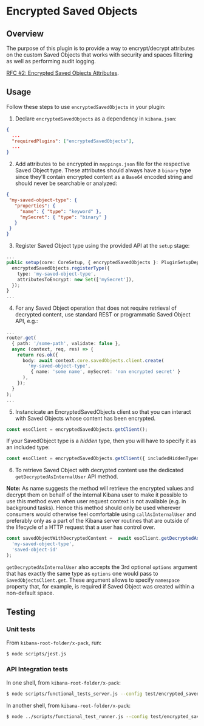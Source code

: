 # Encrypted Saved Objects

## Overview

The purpose of this plugin is to provide a way to encrypt/decrypt attributes on the custom Saved Objects that works with
security and spaces filtering as well as performing audit logging.

[RFC #2: Encrypted Saved Objects Attributes](../../../rfcs/text/0002_encrypted_attributes.md).

## Usage

Follow these steps to use `encryptedSavedObjects` in your plugin: 

1. Declare `encryptedSavedObjects` as a dependency in `kibana.json`:

```json
{
  ...
  "requiredPlugins": ["encryptedSavedObjects"],
  ...
}
```

2. Add attributes to be encrypted in `mappings.json` file for the respective Saved Object type. These attributes should
always have a `binary` type since they'll contain encrypted content as a `Base64` encoded string and should never be 
searchable or analyzed:

```json
{
 "my-saved-object-type": {
   "properties": {
     "name": { "type": "keyword" },
     "mySecret": { "type": "binary" }
   }
 }
}
```

3. Register Saved Object type using the provided API at the `setup` stage:

```typescript
...
public setup(core: CoreSetup, { encryptedSavedObjects }: PluginSetupDependencies) {
  encryptedSavedObjects.registerType({
    type: 'my-saved-object-type',
    attributesToEncrypt: new Set(['mySecret']),
  });
}
...
```

4. For any Saved Object operation that does not require retrieval of decrypted content, use standard REST or 
programmatic Saved Object API, e.g.:

```typescript
...
router.get(
  { path: '/some-path', validate: false },
  async (context, req, res) => {
    return res.ok({ 
      body: await context.core.savedObjects.client.create(
        'my-saved-object-type',
         { name: 'some name', mySecret: 'non encrypted secret' }
      ),
    });
  }
);
...
```

5. Instancicate an EncryptedSavedObjects client so that you can interact with Saved Objects whose content has been encrypted.

```typescript
const esoClient = encryptedSavedObjects.getClient();
```

If your SavedObject type is a _hidden_ type, then you will have to specify it as an included type:

```typescript
const esoClient = encryptedSavedObjects.getClient({ includedHiddenTypes: ['myHiddenType'] });
```

6. To retrieve Saved Object with decrypted content use the dedicated `getDecryptedAsInternalUser` API method. 

**Note:** As name suggests the method will retrieve the encrypted values and decrypt them on behalf of the internal Kibana
user to make it possible to use this method even when user request context is not available (e.g. in background tasks).
Hence this method should only be used wherever consumers would otherwise feel comfortable using `callAsInternalUser`
and preferably only as a part of the Kibana server routines that are outside of the lifecycle of a HTTP request that a 
user has control over.

```typescript
const savedObjectWithDecryptedContent =  await esoClient.getDecryptedAsInternalUser(
  'my-saved-object-type',
  'saved-object-id'
);
```

`getDecryptedAsInternalUser` also accepts the 3rd optional `options` argument that has exactly the same type as `options`
one would pass to `SavedObjectsClient.get`. These argument allows to specify `namespace` property that, for example, is
required if Saved Object was created within a non-default space.

## Testing

### Unit tests

From `kibana-root-folder/x-pack`, run:
```bash
$ node scripts/jest.js
```

### API Integration tests

In one shell, from `kibana-root-folder/x-pack`:
```bash
$ node scripts/functional_tests_server.js --config test/encrypted_saved_objects_api_integration/config.ts
```

In another shell, from `kibana-root-folder/x-pack`:
```bash
$ node ../scripts/functional_test_runner.js --config test/encrypted_saved_objects_api_integration/config.ts --grep="{TEST_NAME}"
```
